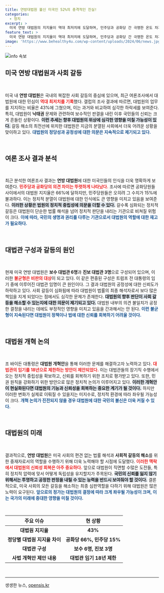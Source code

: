 ```yaml
---
title: 연방대법원 불신 미국인 52%의 충격적인 진실!
categories:
  - 정치
excerpt: >
  미국 연방 대법원의 지지율이 역대 최저치에 도달하며, 민주당과 공화당 간 극명한 온도 차가 드러났다. 낙태권 폐기와 구조적 불균형에 대한 비판이 고조되는 가운데, 바이든의 사법 개혁안이 향후 대법원의 운명을 좌우할 것으로 예상된다.
feature_text: >
  미국 연방 대법원의 지지율이 역대 최저치에 도달하며, 민주당과 공화당 간 극명한 온도 차가 드러났다. 낙태권 폐기와 구조적 불균형에 대한 비판이 고조되는 가운데, 바이든의 사법 개혁안이 향후 대법원의 운명을 좌우할 것으로 예상된다.
image: 'https://www.behealthy4u.com/wp-content/uploads/2024/06/news.jpg'
---
```


<p><img src="https://www.behealthy4u.com/wp-content/uploads/2024/06/news.jpg" alt="info 속보" /></p>

<h2 data-ke-size="size26">미국 연방 대법원과 사회 갈등</h2>

<p data-ke-size="size16">&nbsp;</p>

<p>미국 내 <b>연방 대법원</b>은 국내의 복잡한 사회 갈등의 중심에 있으며, 최근 여론조사에서 대법원에 대한 민심이 <b><span style="color: #ee2323;">역대 최저치를 기록</span></b>했다. 갤럽의 조사 결과에 따르면, 대법원의 업무를 지지하는 비율은 43%에 그쳤으며, 이는 과거와 비교하여 심각한 하락세를 보여준다. 특히, 대법원이 <b>낙태권</b> 문제와 관련하여 보수적인 판결을 내린 이후 국민들의 신뢰는 크게 흔들린 상황이다. <b><span style="background-color: #21538527;">이런 추세는 향후 대법원의 위상에 심각한 영향을 미칠 가능성이 있다.</span></b> 갈등 해소의 최전선에 위치한 대법원은 지금의 분열된 사회에서 더욱 어려운 상황을 맞이하고 있다. <b><span style="color: #1a5490;">대법원의 정당성과 공정성에 대한 의문은 지속적으로 제기되고 있다.</span></b></p></p>

<p data-ke-size="size16">&nbsp;</p>

<h2 data-ke-size="size26">여론 조사 결과 분석</h2>

<p data-ke-size="size16">&nbsp;</p>

<p>최근 분석한 여론조사 결과는 <b>연방 대법원</b>에 대한 미국인들의 인식을 더욱 명확하게 보여준다. <b><span style="color: #ee2323;">민주당과 공화당의 의견 차이는 뚜렷하게 나타났다.</span></b> 조사에 따르면 공화당원들 사이에서의 대법원 지지율은 66%에 달하지만, 민주당원들은 오히려 그 수치가 15%에 불과하다. 이는 정치적 분열이 대법원에 대한 인식에도 큰 영향을 미치고 있음을 보여준다. <b><span style="background-color: #21538527;">이러한 상황은 법원의 정치적 중립성에 의문을 더할 수 있다.</span></b> 갈수록 심화되는 정치적 갈등은 대법원이 단순한 법률 해석을 넘어 정치적 판단을 내리는 기관으로 비쳐질 위험이 크다. <b><span style="color: #1a5490;">이에 따라, 국민의 생명과 권리를 다루는 기관으로서 대법원의 역할에 대한 재고가 필요하다.</span></b></p></p>

<p data-ke-size="size16">&nbsp;</p>

<h2 data-ke-size="size26">대법관 구성과 갈등의 원인</h2>

<p data-ke-size="size16">&nbsp;</p>

<p>현재 미국 연방 대법원은 <b>보수 대법관 6명</b>과 <b>진보 대법관 3명</b>으로 구성되어 있으며, 이러한 <b><span style="color: #ee2323;">불균형은 비판의 대상</span></b>이 되고 있다. 이 같은 편중된 구성은 트럼프 전 대통령의 임기 중에 이루어진 대법관 임명이 큰 원인이다. 그 결과 대법원의 공정성에 대한 신뢰도가 하락하고 있다. 사회 갈등이 심화됨에 따라 대법원이 법률의 최종 해석자로서 보다 많은 책임을 지게 되었다는 점에서도 심각한 문제가 존재한다. <b><span style="background-color: #21538527;">대법원의 향후 판단이 사회 갈등을 해소할 수 있는지에 대한 의문이 제기되고 있다.</span></b> 대법원 내부의 의견 불일치가 공정한 결정을 내리는 데에도 부정적인 영향을 미치고 있음을 간과해서는 안 된다. <b><span style="color: #1a5490;">이런 불균형이 지속된다면 대법원이 정책이나 법에 대한 신뢰를 회복하기 어려울 것이다.</span></b></p></p>

<p data-ke-size="size16">&nbsp;</p>

<h2 data-ke-size="size26">대법원 개혁 논의</h2>

<p data-ke-size="size16">&nbsp;</p>

<p>조 바이든 대통령은 <b>대법원 개혁안</b>을 통해 이러한 문제를 해결하고자 노력하고 있다. <b><span style="color: #ee2323;">대법관의 임기를 18년으로 제한하는 방안이 제안되었다.</span></b> 이는 대법관들의 장기직 수행에서 오는 정치적 중립성을 확보하고, 신뢰를 회복하기 위한 조치로 평가받고 있다. 또한, 민권 원칙을 강화하기 위한 방안으로 많은 정치적 논의가 이루어지고 있다. <b><span style="background-color: #21538527;">이러한 개혁안이 현실화된다면 대법원의 기능과 신뢰성을 회복하는 중요한 계기가 될 것이다.</span></b> 하지만 이러한 변화가 실제로 이뤄질 수 있을지는 미지수로, 정치적 환경에 따라 좌우될 가능성이 크다. <b><span style="color: #1a5490;">개혁 논의가 진전되지 않을 경우 대법원에 대한 국민의 불신은 더욱 커질 수 있다.</span></b></p></p>

<p data-ke-size="size16">&nbsp;</p>

<h2 data-ke-size="size26">대법원의 미래</h2>

<p data-ke-size="size16">&nbsp;</p>

<p>결과적으로, <b>연방 대법원</b>은 미국 사회의 편견 없는 법률 해석과 <b>사회적 갈등의 해소</b>를 위한 중재자로서의 역할을 수행하기 위해 더욱 노력해야 할 시점에 도달했다. <b><span style="color: #ee2323;">이러한 맥락에서 대법원의 신뢰성 회복은 아주 중요하다.</span></b> 앞으로 대법원이 직면할 수많은 도전들, 특히 정치적 압력에 맞서 어떻게 독립성을 유지할지가 주목된다. <b><span style="background-color: #21538527;">국민의 신뢰를 잃지 않기 위해서는 투명하고 공정한 판정을 내릴 수 있는 능력을 반드시 보여줘야 할 것이다.</span></b> 결론적으로, 미국 사회의 모든 갈등을 해소하는 최종 심판역할을 다하기 위해 대법원은 많은 노력이 요구된다. <b><span style="color: #1a5490;">앞으로의 정가는 대법원의 결정에 따라 크게 좌우될 가능성이 크며, 이는 국가의 미래에 중대한 영향을 미칠 것이다.</span></b></p></p>

<p data-ke-size="size16">&nbsp;</p>

<table>
  <thead>
    <tr>
      <th style="text-align: center;">주요 이슈</th>
      <th style="text-align: center;">현 상황</th>
    </tr>
  </thead>
  <tbody>
    <tr>
      <td style="text-align: center; height: 17px;"><b>대법원 지지율</b></td>
      <td style="text-align: center; height: 17px;"><b>43%</b></td>
    </tr>
    <tr>
      <td style="text-align: center; height: 17px;"><b>정당별 대법원 지지율 차이</b></td>
      <td style="text-align: center; height: 17px;"><b>공화당 66%, 민주당 15%</b></td>
    </tr>
    <tr>
      <td style="text-align: center; height: 17px;"><b>대법관 구성</b></td>
      <td style="text-align: center; height: 17px;"><b>보수 6명, 진보 3명</b></td>
    </tr>
    <tr>
      <td style="text-align: center; height: 17px;"><b>사법 개혁안 제안 내용</b></td>
      <td style="text-align: center; height: 17px;"><b>대법관 임기 18년 제한</b></td>
    </tr>
  </tbody>
</table>

<p data-ke-size="size16">&nbsp;</p>

<hr />
생생한 뉴스, <a href="https://opensis.kr" rel="dofollow">opensis.kr</a>



